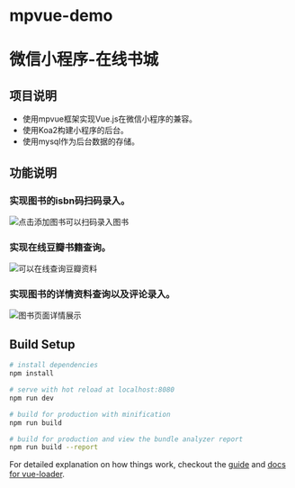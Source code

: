 # mpvue-demo
# 微信小程序-在线书城
## 项目说明
- 使用mpvue框架实现Vue.js在微信小程序的兼容。
- 使用Koa2构建小程序的后台。
- 使用mysql作为后台数据的存储。
## 功能说明
### 实现图书的isbn码扫码录入。
![点击添加图书可以扫码录入图书](https://upload-images.jianshu.io/upload_images/5670939-4b35fd86992c4e5d.png?imageMogr2/auto-orient/strip%7CimageView2/2/w/1240)
### 实现在线豆瓣书籍查询。
![可以在线查询豆瓣资料](https://upload-images.jianshu.io/upload_images/5670939-9ac4b2f5fa544853.png?imageMogr2/auto-orient/strip%7CimageView2/2/w/1240)
### 实现图书的详情资料查询以及评论录入。
![图书页面详情展示](https://upload-images.jianshu.io/upload_images/5670939-caa8c6207990c377.png?imageMogr2/auto-orient/strip%7CimageView2/2/w/1240)




## Build Setup

``` bash
# install dependencies
npm install

# serve with hot reload at localhost:8080
npm run dev

# build for production with minification
npm run build

# build for production and view the bundle analyzer report
npm run build --report
```

For detailed explanation on how things work, checkout the [guide](http://vuejs-templates.github.io/webpack/) and [docs for vue-loader](http://vuejs.github.io/vue-loader).
